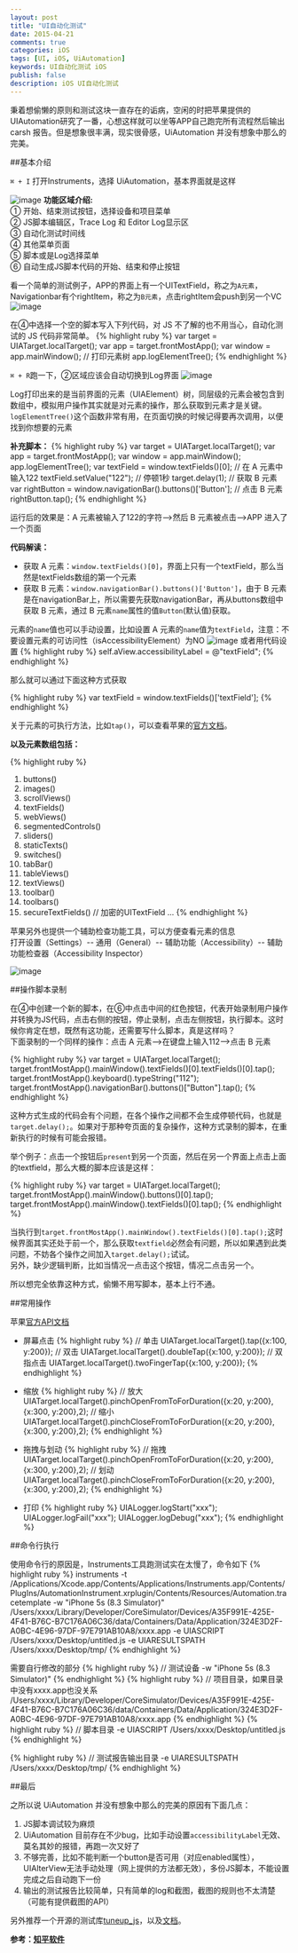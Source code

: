 ```yaml
---
layout: post
title: "UI自动化测试"
date: 2015-04-21
comments: true
categories: iOS
tags: [UI, iOS, UiAutomation]
keywords: UI自动化测试 iOS
publish: false
description: iOS UI自动化测试
---
```


秉着想偷懒的原则和测试这块一直存在的诟病，空闲的时把苹果提供的UIAutomation研究了一番，心想这样就可以坐等APP自己跑完所有流程然后输出 carsh 报告。但是想象很丰满，现实很骨感，UiAutomation 并没有想象中那么的完美。<br>

##基本介绍

`⌘ + I` 打开Instruments，选择 UiAutomation，基本界面就是这样

![image](/images/UiAutomation/tool.png)
**功能区域介绍:**<br>
① 开始、结束测试按钮，选择设备和项目菜单<br>
② JS脚本编辑区，Trace Log 和 Editor Log显示区<br>
③ 自动化测试时间线<br>
④ 其他菜单页面<br>
⑤ 脚本或是Log选择菜单<br>
⑥ 自动生成JS脚本代码的开始、结束和停止按钮<br>

看一个简单的测试例子，APP的界面上有一个UITextField，称之为`A元素`，Navigationbar有个rightItem，称之为`B元素`，点击rightItem会push到另一个VC
![image](/images/UiAutomation/screen.png)

在④中选择一个空的脚本写入下列代码，对 JS 不了解的也不用当心，自动化测试的 JS 代码非常简单。
{% highlight ruby %}
var target = UIATarget.localTarget();
var app = target.frontMostApp();
var window = app.mainWindow();
// 打印元素树
app.logElementTree();
{% endhighlight %}

`⌘ + R`跑一下，②区域应该会自动切换到Log界面
![image](/images/UiAutomation/log.png)

Log打印出来的是当前界面的元素（UIAElement）树，同层级的元素会被包含到数组中，模拟用户操作其实就是对元素的操作，那么获取到元素才是关键。`logElementTree()`这个函数非常有用，在页面切换的时候记得要再次调用，以便找到你想要的元素<br>

**补充脚本：**
{% highlight ruby %}
var target = UIATarget.localTarget();
var app = target.frontMostApp();
var window = app.mainWindow();
app.logElementTree();
var textField = window.textFields()[0];
// 在 A 元素中输入122
textField.setValue("122");
// 停顿1秒
target.delay(1);
// 获取 B 元素
var rightButton = window.navigationBar().buttons()['Button'];
// 点击 B 元素
rightButton.tap();
{% endhighlight %}

运行后的效果是：A 元素被输入了122的字符——>然后 B 元素被点击——>APP 进入了一个页面

**代码解读：**

* 获取 A 元素：`window.textFields()[0]`，界面上只有一个textField，那么当然是textFields数组的第一个元素
* 获取 B 元素：`window.navigationBar().buttons()['Button']`，由于 B 元素是在navigationBar上，所以需要先获取navigationBar，再从buttons数组中获取 B 元素，通过 B 元素`name`属性的值`Button`(默认值)获取。

元素的`name`值也可以手动设置，比如设置 A 元素的`name`值为`textField`，注意：不要设置元素的可访问性（isAccessibilityElement）为NO
![image](/images/UiAutomation/label.png)
或者用代码设置
{% highlight ruby %}
self.aView.accessibilityLabel = @"textField";
{% endhighlight %}

那么就可以通过下面这种方式获取

{% highlight ruby %}
var textField = window.textFields()['textField'];
{% endhighlight %}

关于元素的可执行方法，比如`tap()`，可以查看苹果的[官方文档](https://developer.apple.com/library/ios/documentation/DeveloperTools/Reference/UIAutomationRef/)。

**以及元素数组包括：**

{% highlight ruby %}
1. buttons()
2. images()
3. scrollViews()
4. textFields()
5. webViews()
6. segmentedControls()
7. sliders()
8. staticTexts()
9. switches()
10. tabBar()
11. tableViews()
12. textViews()
13. toolbar()
14. toolbars()
15. secureTextFields() // 加密的UITextField
...
{% endhighlight %}

苹果另外也提供一个辅助检查功能工具，可以方便查看元素的信息<br>打开设置（Settings）-- 通用（General）-- 辅助功能（Accessibility）-- 辅助功能检查器（Accessibility Inspector）

![image](/images/UiAutomation/accessibility.png)


##操作脚本录制


在④中创建一个新的脚本，在⑥中点击中间的红色按钮，代表开始录制用户操作并转换为JS代码，点击右侧的按钮，停止录制，点击左侧按钮，执行脚本。这时候你肯定在想，既然有这功能，还需要写什么脚本，真是这样吗？<br>下面录制的一个同样的操作：点击 A 元素——>在键盘上输入112——>点击 B 元素

{% highlight ruby %}
var target = UIATarget.localTarget();
target.frontMostApp().mainWindow().textFields()[0].textFields()[0].tap();
target.frontMostApp().keyboard().typeString("112");
target.frontMostApp().navigationBar().buttons()["Button"].tap();
{% endhighlight %}

这种方式生成的代码会有个问题，在各个操作之间都不会生成停顿代码，也就是`target.delay();`。如果对于那种夸页面的复杂操作，这种方式录制的脚本，在重新执行的时候有可能会报错。

举个例子：点击一个按钮后`present`到另一个页面，然后在另一个界面上点击上面的textfield，那么大概的脚本应该是这样：

{% highlight ruby %}
var target = UIATarget.localTarget();
target.frontMostApp().mainWindow().buttons()[0].tap();
target.frontMostApp().mainWindow().textFields()[0].tap();
{% endhighlight %}

当执行到`target.frontMostApp().mainWindow().textFields()[0].tap();`这时候界面其实还处于前一个，那么获取`textfield`必然会有问题，所以如果遇到此类问题，不妨各个操作之间加入`target.delay();`试试。<br>另外，缺少逻辑判断，比如当情况一点击这个按钮，情况二点击另一个。

所以想完全依靠这种方式，偷懒不用写脚本，基本上行不通。

##常用操作

苹果[官方API文档](https://developer.apple.com/library/ios/documentation/DeveloperTools/Reference/UIAutomationRef/)

* 屏幕点击
{% highlight ruby %}
// 单击
UIATarget.localTarget().tap({x:100, y:200});
// 双击
UIATarget.localTarget().doubleTap({x:100, y:200});
// 双指点击
UIATarget.localTarget().twoFingerTap({x:100, y:200});
{% endhighlight %}

* 缩放
{% highlight ruby %}
// 放大
UIATarget.localTarget().pinchOpenFromToForDuration({x:20, y:200},{x:300, y:200},2);
// 缩小
UIATarget.localTarget().pinchCloseFromToForDuration({x:20, y:200}, {x:300, y:200},2);
{% endhighlight %}

* 拖拽与划动
{% highlight ruby %}
// 拖拽
UIATarget.localTarget().pinchOpenFromToForDuration({x:20, y:200},{x:300, y:200},2);
// 划动
UIATarget.localTarget().pinchCloseFromToForDuration({x:20, y:200}, {x:300, y:200},2);
{% endhighlight %}

* 打印
{% highlight ruby %}
UIALogger.logStart("xxx");
UIALogger.logFail("xxx");
UIALogger.logDebug("xxx");
{% endhighlight %}



##命令行执行

使用命令行的原因是，Instruments工具跑测试实在太慢了，命令如下
{% highlight ruby %}
instruments -t /Applications/Xcode.app/Contents/Applications/Instruments.app/Contents/PlugIns/AutomationInstrument.xrplugin/Contents/Resources/Automation.tracetemplate -w "iPhone 5s (8.3 Simulator)" /Users/xxxx/Library/Developer/CoreSimulator/Devices/A35F991E-425E-4F41-B76C-B7C176A06C36/data/Containers/Data/Application/324E3D2F-A0BC-4E96-97DF-97E791AB10A8/xxxx.app -e UIASCRIPT /Users/xxxx/Desktop/untitled.js -e UIARESULTSPATH /Users/xxxx/Desktop/tmp/
{% endhighlight %}

需要自行修改的部分
{% highlight ruby %}
// 测试设备
-w "iPhone 5s (8.3 Simulator)"
{% endhighlight %}
{% highlight ruby %}
// 项目目录，如果目录中没有xxxx.app也没关系
/Users/xxxx/Library/Developer/CoreSimulator/Devices/A35F991E-425E-4F41-B76C-B7C176A06C36/data/Containers/Data/Application/324E3D2F-A0BC-4E96-97DF-97E791AB10A8/xxxx.app
{% endhighlight %}
{% highlight ruby %}
// 脚本目录
-e UIASCRIPT /Users/xxxx/Desktop/untitled.js
{% endhighlight %}

{% highlight ruby %}
// 测试报告输出目录
-e UIARESULTSPATH /Users/xxxx/Desktop/tmp/
{% endhighlight %}

##最后

之所以说 UiAutomation 并没有想象中那么的完美的原因有下面几点：

1. JS脚本调试较为麻烦
2. UiAutomation 目前存在不少bug，比如手动设置`accessibilityLabel`无效、莫名其妙的报错，再跑一次又好了
3. 不够完善，比如不能判断一个button是否可用（对应enabled属性），UIAlterView无法手动处理（网上提供的方法都无效），多份JS脚本，不能设置完成之后自动跑下一份
4. 输出的测试报告比较简单，只有简单的log和截图，截图的规则也不太清楚（可能有提供截图的API）

另外推荐一个开源的测试库[tuneup_js](https://github.com/alexvollmer/tuneup_js)，以及[文档](http://www.tuneupjs.org/installation.html)。

__参考：[知平软件](http://www.cnblogs.com/vowei/archive/2012/08/10/2631949.html#3105924)__